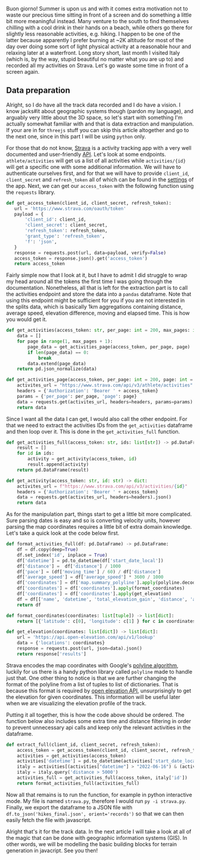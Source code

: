 <!-- # Visualizing Strava acitivities with ThreeJS -->

Buon giorno! 
Summer is upon us and with it comes extra motivation not to waste our precious time sitting in front of a screen and do something a little bit more meaningful instead.
Many venture to the south to find themselves chilling with a cool drink in their hands on a beach, while others go there for slightly less reasonable activities, e.g. hiking. I happen to be one of the latter because apparently I prefer burning at ~2K altitude for most of the day over doing some sort of light physical activity at a reasonable hour and relaxing later at a waterfront. Long story short, last month I visited Italy (which is, by the way, stupid beautiful no matter what you are up to) and recorded all my activities on Strava.
Let's go waste some time in front of a screen again.

## Data preparation
Alright, so I do have all the track data recorded and I do have a vision. I know jacks#it about geographic systems though (pardon my language), and arguably very little about the 3D space, so let's start with something I'm actually somewhat familiar with and that is data extraction and manipulation. If your are in for `threejs` stuff you can skip this article altogether and go to the next one, since in this part I will be using `python` only. 

For those that do not know, [Strava](https://strava.com/) is a activity tracking app with a very well documented and user-friendly [API](https://developers.strava.com/docs/reference/). Let's look at some endpoints. `athlete/activities` will get us a list of all activities while `activities/{id}` will get a specific one with some additional information. We will have to authenticate ourselves first, and for that we will have to provide `client_id`, `client_secret` and `refresh_token` all of which can be found in the [settings](https://www.strava.com/settings/api) of the app. Next, we can get our `access_token` with the following function using the `requests` library.

```python
def get_access_token(client_id, client_secret, refresh_token): 
   url = 'https://www.strava.com/oauth/token' 
   payload = {
       'client_id': client_id, 
       'client_secret': client_secret, 
       'refresh_token': refresh_token, 
       'grant_type': 'refresh_token', 
       'f': 'json', 
   } 
   response = requests.post(url, data=payload, verify=False) 
   access_token = response.json().get('access_token')
   return access_token

```
Fairly simple now that I look at it, but I have to admit I did struggle to wrap my head around all the tokens the first time I was going through the documentation. Nonetheless, all that is left for the extraction part is to call the activities endpoint and store the data into a `pandas` dataframe. Note that using this endpoint might be sufficient for you if you are not interested in the splits data, which is basically 1km aggregations containing distance, average speed, elevation difference, moving and elapsed time. This is how you would get it.

```python
def get_activities(access_token: str, per_page: int = 200, max_pages: int = 1) -> pd.DataFrame:
    data = []
    for page in range(1, max_pages + 1):
        page_data = get_activities_page(access_token, per_page, page)
        if len(page_data) == 0:
            break
        data.extend(page_data)
    return pd.json_normalize(data)

def get_activities_page(access_token, per_page: int = 200, page: int = 1) -> list:
    activites_url = "https://www.strava.com/api/v3/athlete/activities"
    headers = {'Authorization': 'Bearer ' + access_token}
    params = {'per_page': per_page, 'page': page}
    data = requests.get(activites_url, headers=headers, params=params).json()
    return data
```

Since I want all the data I can get, I would also call the other endpoint. For that we need to extract the activities IDs from the `get_activities` dataframe and then loop over it. This is done in the `get_activities_full` function.

```python
def get_activities_full(access_token: str, ids: list[str]) -> pd.DataFrame:
    result = []
    for id in ids:
        activity = get_activity(access_token, id)
        result.append(activity)
    return pd.DataFrame(result)

def get_activity(access_token: str, id: str) -> dict:
    activites_url = f"https://www.strava.com/api/v3/activities/{id}"
    headers = {'Authorization': 'Bearer ' + access_token}
    data = requests.get(activites_url, headers=headers).json()
    return data
```

As for the manipulation part, things start to get a little bit more complicated. Sure parsing dates is easy and so is converting velocity units, however parsing the map coordinates requires a little bit of extra domain knowledge. Let's take a quick look at the code below first.

```python
def format_activities_full(df: pd.DataFrame) -> pd.DataFrame:  
    df = df.copy(deep=True)  
    df.set_index('id', inplace = True)
    df['datetime'] = pd.to_datetime(df['start_date_local'])
    df['distance'] =  df['distance'] / 1000
    df['pace'] = (df['moving_time'] / 60) / df['distance']
    df['average_speed'] = df['average_speed'] * 3600 / 1000        
    df['coordinates'] = df['map.summary_polyline'].apply(polyline.decode)
    df['coordinates'] = df['coordinates'].apply(format_coordinates)
    df['coordinates'] = df['coordinates'].apply(get_elevation)
    df = df[['name', 'datetime', 'total_elevation_gain', 'distance', 'average_speed', 'pace', 'moving_time', 'elapsed_time', 'coordinates']]    
    return df

def format_coordinates(coordinates: list[tuple]) -> list[dict]:
    return [{'latitude': c[0], 'longitude': c[1] } for c in coordinates]  

def get_elevation(coordinates: list[dict]) -> list[dict]:
    url = 'https://api.open-elevation.com/api/v1/lookup'
    data = {'locations': coordinates}
    response = requests.post(url, json=data).json()
    return response['results']
```
Strava encodes the map coordinates with Google's [polyline algorithm](https://developers.google.com/maps/documentation/utilities/polylinealgorithm), luckily for us there is a handy python library called `polyline` made to handle just that. One other thing to notice is that we are further changing the format of the polyline from a list of tuples to list of dictionaries. That is because this format is required by [open elevation API](https://api.open-elevation.com/), unsurprisingly to get the elevation for given coordinates. This information will be useful later when we are visualizing the elevation profile of the track. 

Putting it all together, this is how the code above should be ordered. The function below also includes some extra time and distance filtering in order to prevent unnecessary api calls and keep only the relevant activities in the dataframe.

```python
def extract_full(client_id, client_secret, refresh_token):
    access_token = get_access_token(client_id, client_secret, refresh_token)
    activities = get_activities(access_token)
    activities['datetime'] = pd.to_datetime(activities['start_date_local'])
    italy = activities[(activities["datetime"] > "2022-06-16") & (activities["datetime"] < "2022-06-25")]
    italy = italy.query('distance > 5000')
    activities_full = get_activities_full(access_token, italy['id'])
    return format_activities_full(activities_full)
```

Now all that remains is to run the function, for example in python interactive mode. My file is named `strava.py`, therefore I would run `py -i strava.py`. Finally, we export the dataframe to a JSON file with `df.to_json('hikes_final.json', orient='records')` so that we can then easily fetch the file with javascript.

Alright that's it for the track data. In the next article I will take a look at all of the magic that can be done with geographic information systems (GIS). In other words, we will be modelling the basic building blocks for terrain generation in javacript. See you then!

